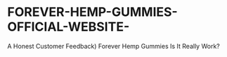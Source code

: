 # FOREVER-HEMP-GUMMIES-OFFICIAL-WEBSITE-
A Honest Customer Feedback) Forever Hemp Gummies Is It Really Work?
